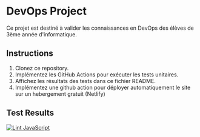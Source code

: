 # DevOps Project

Ce projet est destiné à valider les connaissances en DevOps des élèves de 3ème année d'informatique.

## Instructions

1. Clonez ce repository.
2. Implémentez les GitHub Actions pour exécuter les tests unitaires.
3. Affichez les résultats des tests dans ce fichier README.
4. Implémentez une github action pour déployer automatiquement le site sur un hebergement gratuit (Netlify)

## Test Results

[![Lint JavaScript](https://github.com/FlorianMargage/CC1-DEVOPS-3INFO/actions/workflows/node.js.yml/badge.svg)](https://github.com/FlorianMargage/CC1-DEVOPS-3INFO/actions/workflows/node.js.yml)
